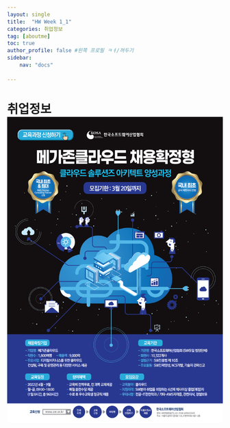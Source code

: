 ```yaml
---
layout: single
title:  "HW Week 1_1"
categories: 취업정보
tag: [aboutme]
toc: true
author_profile: false #왼쪽 프로필 ㅋㅕ/꺼두기
sidebar:
    nav: "docs"

---
```


# 취업정보![mega](../images/2022-03-08-second/mega-7375973.jpg)